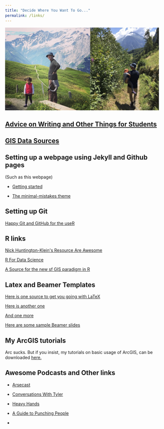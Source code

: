 ```yaml
---
title: "Decide Where You Want To Go..."
permalink: /links/
---
```


![links_unified](/assets/images/links_unified.jpg)

## [Advice on Writing and Other Things for Students](https://noeldjohnson.github.io/student_advice/)

## [GIS Data Sources](https://noeldjohnson.github.io/gis_links/)

## Setting up a webpage using Jekyll and Github pages
(Such as this webpage)

* [Getting started](https://programminghistorian.org/en/lessons/building-static-sites-with-jekyll-github-pages)

* [The minimal-mistakes theme](https://mmistakes.github.io/minimal-mistakes/docs/quick-start-guide/)

## Setting up Git

[Happy Git and GitHub for the useR](https://happygitwithr.com/)

## R links

[Nick Huntington-Klein's Resource Are Awesome](http://nickchk.com/econometrics.html)

[R For Data Science](https://r4ds.had.co.nz/)

[A Source for the new sf GIS paradigm in R](https://geocompr.robinlovelace.net/)


## Latex and Beamer Templates

[Here is one source to get you going with LaTeX](http://www.maths.tcd.ie/~dwilkins/LaTeXPrimer/)

[Here is another one](https://www.tug.org/begin.html)

[And one more](https://www.researchgate.net/publication/280050294_Template-based_introductory_guide_to_LaTeX_for_Economics_Instructional_Guide_Version_2)

[Here are some sample Beamer slides](https://www.dropbox.com/sh/hnccpxpzmqjn55d/AACvkPZ25DxR5hhGrURXR91Ea?dl=0)


## My ArcGIS tutorials

Arc sucks. But if you insist, my tutorials on basic usage of ArcGIS, can be downloaded [here.](https://github.com/noeldjohnson/ArcGIS-Tutorial.git)

## Awesome Podcasts and Other links

* [Arsecast](https://arseblog.com/arsecast/)

* [Conversations With Tyler](https://conversationswithtyler.com/)

* [Heavy Hands](https://www.patreon.com/user?u=2439474)

* [A Guide to Punching People](https://www.expertboxing.com/johnnys-punching-combinations-list)

*
